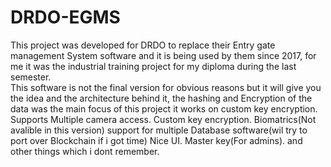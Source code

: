 # DRDO-EGMS
This project was developed for DRDO to replace their Entry gate management System software and it is being used by them since 2017, 
for me it was the industrial training project for my diploma during the last semester.  
This software is not the final version for obvious reasons but it will give you the idea and the architecture behind it, 
the hashing and Encryption of the data was the main focus of this project it works on custom key encryption.
Supports
Multiple camera access.
Custom key encryption.
Biomatrics(Not avalible in this version)
support for multiple Database software(wil try to port over Blockchain if i got time)
Nice UI.
Master key(For admins).
and other things which i dont remember.

